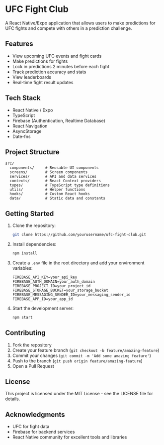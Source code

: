 # UFC Fight Club

A React Native/Expo application that allows users to make predictions for UFC fights and compete with others in a prediction challenge.

## Features

- View upcoming UFC events and fight cards
- Make predictions for fights
- Lock in predictions 2 minutes before each fight
- Track prediction accuracy and stats
- View leaderboards
- Real-time fight result updates

## Tech Stack

- React Native / Expo
- TypeScript
- Firebase (Authentication, Realtime Database)
- React Navigation
- AsyncStorage
- Date-fns

## Project Structure

```
src/
  components/     # Reusable UI components
  screens/        # Screen components
  services/       # API and data services
  contexts/       # React Context providers
  types/          # TypeScript type definitions
  utils/          # Helper functions
  hooks/          # Custom React hooks
  data/           # Static data and constants
```

## Getting Started

1. Clone the repository:
   ```bash
   git clone https://github.com/yourusername/ufc-fight-club.git
   ```

2. Install dependencies:
   ```bash
   npm install
   ```

3. Create a `.env` file in the root directory and add your environment variables:
   ```
   FIREBASE_API_KEY=your_api_key
   FIREBASE_AUTH_DOMAIN=your_auth_domain
   FIREBASE_PROJECT_ID=your_project_id
   FIREBASE_STORAGE_BUCKET=your_storage_bucket
   FIREBASE_MESSAGING_SENDER_ID=your_messaging_sender_id
   FIREBASE_APP_ID=your_app_id
   ```

4. Start the development server:
   ```bash
   npm start
   ```

## Contributing

1. Fork the repository
2. Create your feature branch (`git checkout -b feature/amazing-feature`)
3. Commit your changes (`git commit -m 'Add some amazing feature'`)
4. Push to the branch (`git push origin feature/amazing-feature`)
5. Open a Pull Request

## License

This project is licensed under the MIT License - see the LICENSE file for details.

## Acknowledgments

- UFC for fight data
- Firebase for backend services
- React Native community for excellent tools and libraries 